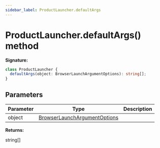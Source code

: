 ```yaml
---
sidebar_label: ProductLauncher.defaultArgs
---
```


# ProductLauncher.defaultArgs() method

**Signature:**

```typescript
class ProductLauncher {
  defaultArgs(object: BrowserLaunchArgumentOptions): string[];
}
```

## Parameters

| Parameter | Type                                                                        | Description |
| --------- | --------------------------------------------------------------------------- | ----------- |
| object    | [BrowserLaunchArgumentOptions](./puppeteer.browserlaunchargumentoptions.md) |             |

**Returns:**

string\[\]
